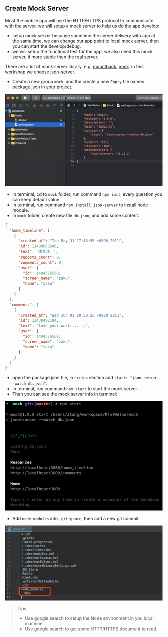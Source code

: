 ## Create Mock Server

Most the mobile app will use the HTTP/HTTPS protocol to communicate with the server, we will setup a mock server to help us do the app develop:

* setup mock server because sometime the server delivery with app at the same time, we can change our app point to local mock server, then you can start the develop/debug.
* we will setup the functional test for the app, we also need this mock server, it more stable then the real server.

There are a lot of mock server library, e.g. [mountbank](http://www.mbtest.org/), [nock](https://github.com/nock/nock). in this workshop we choose [json-server](https://github.com/typicode/json-server).

* Create a new group `mock`. and the create a new `Empty` file named package.json in your project.

<img src="./images/04-mock-npm.png" width=700 />

* In terminal, cd to `mock` folder, run command `npm init`, every question you can keep default value.
* In terminal, run command `npm install json-server` to install node module.
* In `mock` folder, create new file `db.json`, and add some content.

```json
{
  "home_timeline": [
    {
      "created_at": "Tue May 31 17:46:55 +0800 2011",
      "id": 11488058246,
      "text": "求关注。",
      "reposts_count": 8,
      "comments_count": 9,
      "user": {
        "id": 1404376560,
        "screen_name": "zaku",
        "name": "zaku"
      }
    }
  ],
  "comments": [
    {
      "created_at": "Wed Jun 01 00:50:25 +0800 2011",
      "id": 12438492184,
      "text": "love your work.......",
      "user": {
        "id": 1404376560,
        "screen_name": "zaku",
        "name": "zaku"
      }
    }
  ]
}
```

* open the package.json file, in `scrips` section add `start: "json-server --watch db.json"`.
* In terminal, run command `npm start` to start the mock server.
* Then you can see the mock server info in terminal:

<img src="./images/04-mock.png" width=700 />

* Add `node_modules` into `.gitignore`, then add a new git commit.

<img src="./images/04-gitignore.png" width=700 />

>Tips:
>* Use google search to setup the Node environment in you local machine.
>* Use google search to get some HTTP/HTTPS document to read.